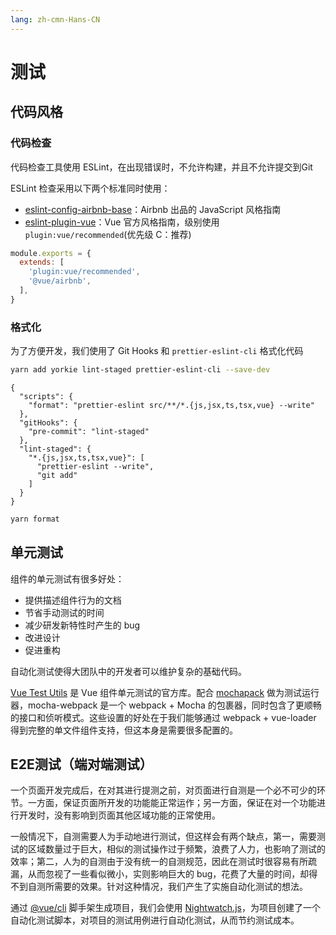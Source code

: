 ```yaml
---
lang: zh-cmn-Hans-CN
---
```


# 测试

## 代码风格

### 代码检查

代码检查工具使用 ESLint，在出现错误时，不允许构建，并且不允许提交到Git

ESLint 检查采用以下两个标准同时使用：

* [eslint-config-airbnb-base](https://airbnb.io/javascript)：Airbnb 出品的 JavaScript 风格指南
* [eslint-plugin-vue](https://cn.vuejs.org/v2/style-guide/)：Vue 官方风格指南，级别使用 `plugin:vue/recommended`(优先级 C：推荐)

```javascript
module.exports = {
  extends: [
    'plugin:vue/recommended',
    '@vue/airbnb',
  ],
}
```

### 格式化

为了方便开发，我们使用了 Git Hooks 和 `prettier-eslint-cli` 格式化代码

```bash
yarn add yorkie lint-staged prettier-eslint-cli --save-dev
```

```json{3,5-13}
{
  "scripts": {
    "format": "prettier-eslint src/**/*.{js,jsx,ts,tsx,vue} --write"
  },
  "gitHooks": {
    "pre-commit": "lint-staged"
  },
  "lint-staged": {
    "*.{js,jsx,ts,tsx,vue}": [
      "prettier-eslint --write",
      "git add"
    ]
  }
}
```

```bash
yarn format
```

## 单元测试

组件的单元测试有很多好处：

* 提供描述组件行为的文档
* 节省手动测试的时间
* 减少研发新特性时产生的 bug
* 改进设计
* 促进重构

自动化测试使得大团队中的开发者可以维护复杂的基础代码。

[Vue Test Utils](https://vue-test-utils.vuejs.org/) 是 Vue 组件单元测试的官方库。配合 [mochapack](https://github.com/sysgears/mochapack) 做为测试运行器，mocha-webpack 是一个 webpack + Mocha 的包裹器，同时包含了更顺畅的接口和侦听模式。这些设置的好处在于我们能够通过 webpack + vue-loader 得到完整的单文件组件支持，但这本身是需要很多配置的。

## E2E测试（端对端测试）

一个页面开发完成后，在对其进行提测之前，对页面进行自测是一个必不可少的环节。一方面，保证页面所开发的功能能正常运作；另一方面，保证在对一个功能进行开发时，没有影响到页面其他区域功能的正常使用。

一般情况下，自测需要人为手动地进行测试，但这样会有两个缺点，第一，需要测试的区域数量过于巨大，相似的测试操作过于频繁，浪费了人力，也影响了测试的效率；第二，人为的自测由于没有统一的自测规范，因此在测试时很容易有所疏漏，从而忽视了一些看似微小，实则影响巨大的 bug，花费了大量的时间，却得不到自测所需要的效果。针对这种情况，我们产生了实施自动化测试的想法。

通过 [@vue/cli](https://cli.vuejs.org/) 脚手架生成项目，我们会使用 [Nightwatch.js](https://nightwatchjs.org/)，为项目创建了一个自动化测试脚本，对项目的测试用例进行自动化测试，从而节约测试成本。
